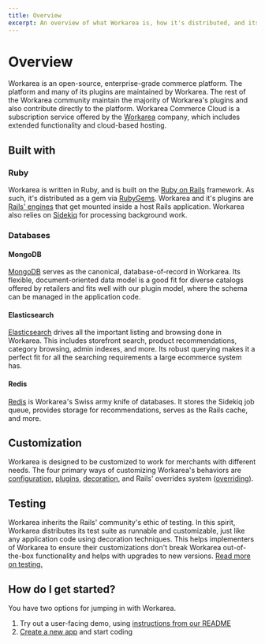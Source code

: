 ```yaml
---
title: Overview
excerpt: An overview of what Workarea is, how it's distributed, and its major technologies.
---
```


# Overview

Workarea is an open-source, enterprise-grade commerce platform. The platform and many of its plugins are maintained by Workarea. The rest of the Workarea community maintain the majority of Workarea's plugins and also contribute directly to the platform. Workarea Commerce Cloud is a subscription service offered by the [Workarea](https://www.workarea.com) company, which includes extended functionality and cloud-based hosting.

## Built with

### Ruby

Workarea is written in Ruby, and is built on the [Ruby on Rails](https://rubyonrails.org) framework. As such, it's distributed as a gem via [RubyGems](http://guides.rubygems.org/). Workarea and it's plugins are [Rails' engines](https://guides.rubyonrails.org/engines.html) that get mounted inside a host Rails application. Workarea also relies on [Sidekiq](https://sidekiq.org) for processing background work.

### Databases

#### MongoDB

[MongoDB](https://www.mongodb.com) serves as the canonical, database-of-record in Workarea. Its flexible, document-oriented data model is a good fit for diverse catalogs offered by retailers and fits well with our plugin model, where the schema can be managed in the application code.

#### Elasticsearch

[Elasticsearch](https://www.elastic.co/products/elasticsearch) drives all the important listing and browsing done in Workarea. This includes storefront search, product recommendations, category browsing, admin indexes, and more. Its robust querying makes it a perfect fit for all the searching requirements a large ecommerce system has.

#### Redis

[Redis](https://redis.io) is Workarea's Swiss army knife of databases. It stores the Sidekiq job queue, provides storage for recommendations, serves as the Rails cache, and more.

## Customization

Workarea is designed to be customized to work for merchants with different needs. The four primary ways of customizing Workarea's behaviors are [configuration](/articles/configuration.html), [plugins](/articles/plugins-overview.html), [decoration](/articles/decoration.html), and Rails' overrides system ([overriding](/articles/overriding.html)).

## Testing

Workarea inherits the Rails' community's ethic of testing. In this spirit, Workarea distributes its test suite as runnable and customizable, just like any application code using decoration techniques. This helps implementers of Workarea to ensure their customizations don't break Workarea out-of-the-box functionality and helps with upgrades to new versions. [Read more on testing.](/articles/testing-concepts.html)

## How do I get started?

You have two options for jumping in with Workarea.

1. Try out a user-facing demo, using [instructions from our README](https://github.com/workarea-commerce/workarea#demo)
2. [Create a new app](/articles/create-a-new-app.html) and start coding
